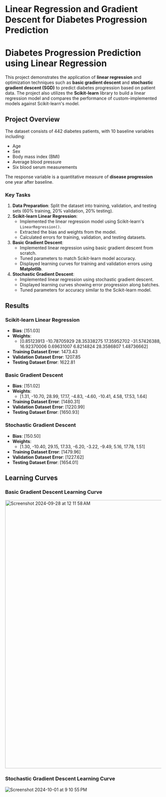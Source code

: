 # Linear Regression and Gradient Descent for Diabetes Progression Prediction
 
# Diabetes Progression Prediction using Linear Regression

This project demonstrates the application of **linear regression** and optimization techniques such as **basic gradient descent** and **stochastic gradient descent (SGD)** to predict diabetes progression based on patient data. The project also utilizes the **Scikit-learn** library to build a linear regression model and compares the performance of custom-implemented models against Scikit-learn's model.

## Project Overview

The dataset consists of 442 diabetes patients, with 10 baseline variables including:
- Age
- Sex
- Body mass index (BMI)
- Average blood pressure
- Six blood serum measurements

The response variable is a quantitative measure of **disease progression** one year after baseline.

### Key Tasks
1. **Data Preparation**: Split the dataset into training, validation, and testing sets (60% training, 20% validation, 20% testing).
2. **Scikit-learn Linear Regression**:
   - Implemented the linear regression model using Scikit-learn's `LinearRegression()`.
   - Extracted the bias and weights from the model.
   - Calculated errors for training, validation, and testing datasets.
3. **Basic Gradient Descent**:
   - Implemented linear regression using basic gradient descent from scratch.
   - Tuned parameters to match Scikit-learn model accuracy.
   - Displayed learning curves for training and validation errors using **Matplotlib**.
4. **Stochastic Gradient Descent**:
   - Implemented linear regression using stochastic gradient descent.
   - Displayed learning curves showing error progression along batches.
   - Tuned parameters for accuracy similar to the Scikit-learn model.

## Results

### Scikit-learn Linear Regression
- **Bias**: [151.03]
- **Weights**: 
    - [0.85123913 -10.78705929  28.35338275  17.35952702 -31.57426388, 16.92370006   0.69631007   6.8214824   28.3586807    1.48736662]
- **Training Dataset Error**: 1473.43
- **Validation Dataset Error**: 1207.85
- **Testing Dataset Error**: 1622.81

### Basic Gradient Descent
- **Bias**: [151.02]
- **Weights**: 
    - [1.31, -10.70, 28.99, 17.17, -4.83, -4.60, -10.41, 4.58, 17.53, 1.64]
- **Training Dataset Error**: [1480.31]
- **Validation Dataset Error**: [1220.99]
- **Testing Dataset Error**: [1650.93]

### Stochastic Gradient Descent
- **Bias**: [150.50]
- **Weights**: 
    - [1.30, -10.40, 29.15, 17.33, -6.20, -3.22, -9.49, 5.16, 17.78, 1.51]
- **Training Dataset Error**: [1479.96]
- **Validation Dataset Error**: [1227.62]
- **Testing Dataset Error**: [1654.01]

## Learning Curves

### Basic Gradient Descent Learning Curve
<img width="865" alt="Screenshot 2024-09-28 at 12 11 58 AM" src="https://github.com/user-attachments/assets/0a4f0ffa-cdaf-4ddf-8969-be57c315f712">


### Stochastic Gradient Descent Learning Curve
![Screenshot 2024-10-01 at 9 10 55 PM](https://github.com/user-attachments/assets/a2cd8e2d-4f19-4e34-b22e-5d75c71b1b2f)




